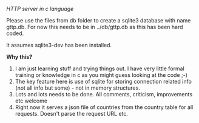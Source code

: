 *HTTP server in c language*

Please use the files from db folder to create a sqlite3 database with name gttp.db.
For now this needs to be in ../db/gttp.db as this has been hard coded.

It assumes sqlite3-dev has been installed.

**Why this?**

1. I am just learning stuff and trying things out. I have very little formal training or knowledge in c as you might guess looking at the code ;-)
2. The key feature here is use of sqlite for storing connection related info (not all info but some) - not in memory structures.
3. Lots and lots needs to be done. All comments, criticism, improvements etc welcome
4. Right now it serves a json file of countries from the country table for all requests. Doesn't parse the request URL etc.





